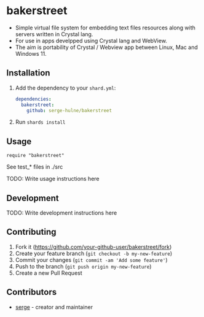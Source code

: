 # bakerstreet

- Simple virtual file system for embedding text files resources along with servers written in Crystal lang.
- For use in apps develpped using Crystal lang and WebView.
- The aim is portability of Crystal / Webview app between Linux, Mac and Windows 11.

## Installation

1. Add the dependency to your `shard.yml`:

   ```yaml
   dependencies:
     bakerstreet:
       github: serge-hulne/bakerstreet
   ```

2. Run `shards install`

## Usage

```crystal
require "bakerstreet"
```
See test_* files in ./src

TODO: Write usage instructions here

## Development

TODO: Write development instructions here

## Contributing

1. Fork it (<https://github.com/your-github-user/bakerstreet/fork>)
2. Create your feature branch (`git checkout -b my-new-feature`)
3. Commit your changes (`git commit -am 'Add some feature'`)
4. Push to the branch (`git push origin my-new-feature`)
5. Create a new Pull Request

## Contributors

- [serge](https://github.com/your-github-user) - creator and maintainer
